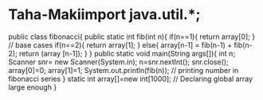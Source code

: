 # Taha-Makiimport java.util.*;
public class fibonacci{
    public static int fib(int n){
        if(n==1){
            return array[0];
        }
        // base cases
        if(n==2){
            return array[1];
        }
        else{
            array[n-1] = fib(n-1) + fib(n-2);
            return (array [n-1]);
        }
    }
    public static void main(String args[]){
        int n;
        Scanner snr= new Scanner(System.in);
        n=snr.nextInt();
        snr.close();
        array[0]=0;
        array[1]=1;
        System.out.println(fib(n));
        // printing number in fibonacci series
    }
    static int array[]=new int[1000];
    // Declaring global array large enough
 }
